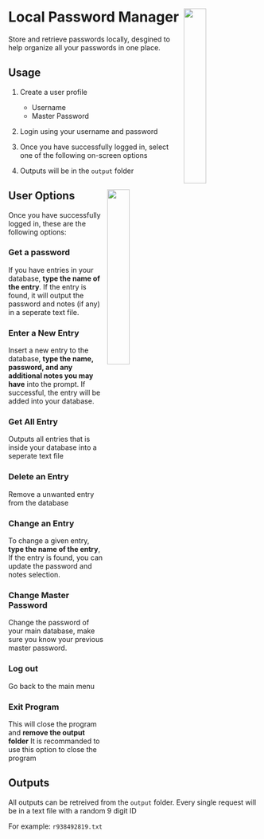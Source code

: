 # Local Password Manager <img src="https://i.imgur.com/ADHP2yn.png" align="right" width="30%">

Store and retrieve passwords locally, desgined to help organize all your passwords in one place.

## Usage
1. Create a user profile
    * Username
    * Master Password
  
2. Login using your username and password
3. Once you have successfully logged in, select one of the following on-screen options
4. Outputs will be in the <code>output</code> folder


## User Options <img src="https://i.imgur.com/ghpc2uJ.png" align="right" width="30%" margin-top="-50px">
Once you have successfully logged in, these are the following options:

### Get a password
If you have entries in your database, **type the name of the entry**. If the entry is found, it will output the password and notes (if any) in a seperate text file.

### Enter a New Entry
Insert a new entry to the database, **type the name, password, and any additional notes you may have** into the prompt.
If successful, the entry will be added into your database.

### Get All Entry
Outputs all entries that is inside your database into a seperate text file

### Delete an Entry
Remove a unwanted entry from the database

### Change an Entry
To change a given entry, **type the name of the entry**, If the entry is found, you can update the password and notes selection.

### Change Master Password
Change the password of your main database, make sure you know your previous master password.

### Log out
Go back to the main menu

### Exit Program
This will close the program and **remove the output folder**
It is recommanded to use this option to close the program

## Outputs
All outputs can be retreived from the <code>output</code> folder. Every single request will be in a text file with a random 9 digit ID

For example: <code>r938492819.txt</code>

